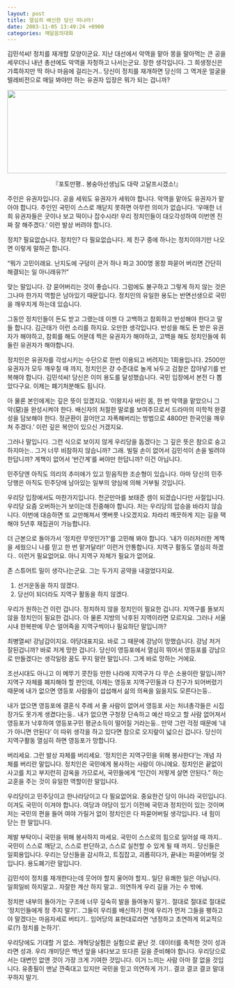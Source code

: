 ```yaml
---
layout: post
title: 열심히 배신한 당신 떠나라!
date: 2003-11-05 13:49:24 +0900
categories: 깨달음의대화
---
```

김민석씨! 정치를 재개할 모양이군요. 지난 대선에서 악역을 맡아 몽을 말아먹는 큰 공을 세우더니 내년 총선에도 악역을 자청하고 나서는군요. 장한 생각입니다. 그 희생정신은 갸륵하지만 딱 하나 마음에 걸리는거.. 당신이 정치를 재개하면 당신의 그 역겨운 얼굴을 텔레비전으로 매일 봐야만 하는 유권자 입장은 뭐가 되는 겁니까?

<p align="center">
  <img src="http://drkimz.com/technote/board/KDR/upimg/1067865956.jpg" width="640" height="191" border="0" />
</p>

<p align="center">
  『포토만평.. 봉숭아선생님도 대략 고달프시겠소!』
</p>

주인은 유권자입니다. 공을 세워도 유권자가 세워야 합니다. 악역을 맡아도 유권자가 맡아야 합니다. 주인인 국민이 스스로 깨닫지 못하면 아무런 의미가 없습니다. ‘우매한 너희 유권자들은 굿이나 보고 떡이나 잡수시라! 우리 정치인들이 대오각성하여 이번엔 진짜 잘 해주겠다.’ 이런 발상 버려야 합니다.

정치? 필요없습니다. 정치인? 다 필요없습니다. 제 친구 중에 하나는 정치이야기만 나오면 이렇게 말하곤 합니다. 

“뭐가 고민이래요. 난지도에 구덩이 큰거 하나 파고 300명 몽창 파묻어 버리면 간단히 해결되는 일 아니래유?!”

맞는 말입니다. 걍 묻어버리는 것이 좋습니다. 그럼에도 불구하고 그렇게 하지 않는 것은 그나마 한가지 역할은 남아있기 때문입니다. 정치인의 유일한 용도는 반면선생으로 국민을 깨우치게 하는데 있습니다. 

그동안 정치인들이 돈도 받고 그랬는데 이젠 다 고백하고 참회하고 반성해야 한다고 말들 합니다. 김근태가 이런 소리를 하지요. 오만한 생각입니다. 반성을 해도 돈 받은 유권자가 해야하고, 참회를 해도 어문데 찍은 유권자가 해야하고, 고백을 해도 정치인들에 휘둘린 유권자가 해야합니다. 

정치인은 유권자를 각성시키는 수단으로 한번 이용되고 버려지는 1회용입니다. 2500만 유권자가 모두 깨우칠 때 까지, 정치인은 걍 수준대로 놀게 놔두고 검찰은 잡아넣기를 반복해야 합니다. 김민석씨! 당신은 이미 용도를 달성했습니다. 국민 입장에서 본전 다 뽑았다구요. 이제는 폐기처분해도 됩니다. 

아 물론 본인에게는 깊은 뜻이 있겠지요. ‘이왕지사 버린 몸, 한 번 악역을 맡았으니 그 악(惡)을 완성시켜야 한다. 배신자의 처절한 말로를 보여주므로서 드라마의 미학적 완결성을 담보해야 한다. 정균환이 끌어안고 자폭해버리는 방법으로 4800만 한국인을 깨우쳐 주겠다.’ 이런 깊은 복안이 있으신 거겠지요.

그러나 말입니다. 그런 식으로 보이지 않게 우리당을 돕겠다는 그 깊은 뜻은 참으로 숭고하지마는.. 그거 너무 비참하지 않습니까? 그래. 빌릴 손이 없어서 김민석이 손을 빌려야 한답니까? 계책이 없어서 ‘반간계’를 써야만 한답니까? 이건 아닙니다. 

민주당엔 아직도 의리의 추미애가 있고 믿음직한 조순형이 있습니다. 아마 당신의 민주당행은 아직도 민주당에 남아있는 일부의 양심에 의해 거부될 것입니다. 

우리당 입장에서도 마찬가지입니다. 천군만마를 보태준 셈이 되겠습니다만 사절입니다. 우리당 요즘 오버하는거 보이는데 진중해야 합니다. 저는 우리당의 압승을 바라지 않습니다. 이번에 대승하면 또 교만해져서 옛버릇 나오겠지요. 차라리 깨끗하게 지는 길을 택해야 5년후 재집권이 가능합니다. 

더 근본으로 돌아가서 ‘정치란 무엇인가?’를 고민해 봐야 합니다. ‘내가 이러저러한 계책을 세웠으니 나를 믿고 한 번 맡겨달라!’ 이런거 안통합니다. 지역구 활동도 열심히 하겠다.. 이런거 필요없어요. 아니 지역구 자체가 필요가 없어요. 

존 스튜어트 밀이 생각나는군요. 그는 두가지 공약을 내걸었다지요. 

1. 선거운동을 하지 않겠다.   
2. 당선이 되더라도 지역구 활동을 하지 않겠다.

우리가 원하는건 이런 겁니다. 정치하지 않을 정치인이 필요한 겁니다. 지역구를 돌보지 않을 정치인이 필요한 겁니다. 아 물론 지방의 낙후된 지역이라면 모르지요. 그러나 서울시내 한복판에 무슨 얼어죽을 지역구씩이나 필요하단 말입니까?

최병열씨! 강남갑이지요. 야당대표지요. 바로 그 때문에 강남이 망했습니다. 강남 저거 잘된겁니까? 바로 저게 망한 겁니다. 당신이 영등포에서 열심히 뛰어서 영등포를 강남으로 만들겠다는 생각일랑 꿈도 꾸지 말란 말입니다. 그게 바로 망하는 거에요. 

조선시대도 아니고 이 메뚜기 콧잔등 만한 나라에 지역구가 다 무슨 소용이란 말입니까? 지역구 자체를 폐지해야 할 판인데, 이제는 영등포 지역구민들과 다 친구가 되어버렸기 때문에 내가 없으면 영등포 사람들이 섭섭해서 삶의 의욕을 잃을지도 모른다는둥.. 

내가 없으면 영등포에 결혼식 주례 서 줄 사람이 없어서 영등포 사는 처녀총각들은 시집장가도 못가게 생겼다는둥.. 내가 없으면 구청장 단속하고 예산 따오고 할 사람 없어져서 영등포가 낙후하여 영등포구민 평균소득이 떨어질 거라는둥.. 만약 그런 걱정 때문에 ‘내가 아니면 안된다’ 이 따위 생각을 하고 있다면 참으로 오지랖이 넓으신 겁니다. 당신이 지역구활동 열심히 하면 영등포가 망합니다. 

버리세요. 그런 발상 자체를 버리세요. ‘정치인은 지역구민을 위해 봉사한다’는 개념 자체를 버리란 말입니다. 정치인은 국민에게 봉사하는 사람이 아니에요. 정치인은 끝없이 사고를 치고 부지런히 감옥을 가므로서, 국민들에게 “인간이 저렇게 살면 안된다.” 하는 교훈을 주는 것이 유일한 역할이란 말입니다. 

우리당이고 민주당이고 한나라당이고 다 필요없어요. 중요한건 당이 아니라 국민입니다. 이겨도 국민이 이겨야 합니다. 여당과 야당이 있기 이전에 국민과 정치인이 있는 것이며 저는 국민의 편을 들어 여야 가릴거 없이 정치인은 다 파묻어버릴 생각입니다. 내 힘이 닫는 한 말입니다.

제발 부탁이니 국민을 위해 봉사하지 마세요. 국민이 스스로의 힘으로 일어설 때 까지.. 국민이 스스로 깨닫고, 스스로 판단하고, 스스로 실천할 수 있게 될 때 까지.. 당신들은 일회용입니다. 우리는 당신들을 감시하고, 트집잡고, 괴롭히다가, 끝내는 파묻어버릴 것입니다. 용도폐기란 말입니다. 

김민석이 정치를 재개한다는데 웃어야 할지 울어야 할지.. 일단 유쾌한 일은 아닙니다. 일희일비 하지말고.. 자잘한 계산 하지 말고.. 의연하게 우리 길을 가는 수 밖에. 

정치판 내부의 돌아가는 구조에 너무 깊숙히 발을 들여놓지 말기.. 절대로 절대로 절대로 ‘정치인들에게 정 주지 말기’.. 그들이 우리를 배신하기 전에 우리가 먼저 그들을 팽하고야 말겠다는 마음자세로 버티기.. 임어당의 표현대로라면 ‘냉정하고 초연하게 외교적으로(?) 정치를 논하기’. 

우리당에도 기대할 거 없소. 개혁당실험은 실험으로 끝난 것. 데이터를 축적한 것이 성과라면 성과. 우리 개미당은 백년 앞을 내다보고 또다른 길을 준비해야 합니다. 우리당으로서는 대변인 없앤 것이 가장 크게 기여한 것입니다. 이거 느끼는 사람 아마 잘 없을 것입니다. 유종필이 맨날 깐죽대고 있지만 국민을 믿고 의연하게 가기.. 결코 결코 결코 말대꾸하지 말기.